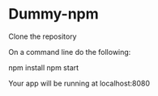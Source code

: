 # Dummy-npm

Clone the repository 

On a command line do the following:

npm install 
npm start 

Your app will be running at localhost:8080
